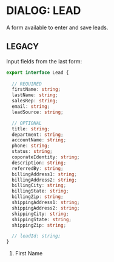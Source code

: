 # DIALOG: LEAD 
A form available to enter and save leads.


## LEGACY 
Input fields from the last form:  
```ts
export interface Lead {
  
  // REQUIRED 
  firstName: string;
  lastName: string;
  salesRep: string;
  email: string;
  leadSource: string;

  // OPTIONAL 
  title: string;
  department: string;
  accountName: string;
  phone: string;
  status: string;
  coporateIdentity: string;
  description: string;
  referredBy: string;
  billingAddress1: string;
  billingAddress2: string;
  billingCity: string;
  billingState: string;
  billingZip: string;
  shippingAddress1: string;
  shippingAddress2: string;
  shippingCity: string;
  shippingState: string;
  shippingZip: string;

  // leadId: string;
}
```  
1. First Name